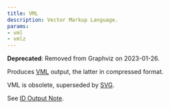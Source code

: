 ```yaml
---
title: VML
description: Vector Markup Language.
params:
- vml
- vmlz
---
```

**Deprecated**: Removed from Graphviz on 2023-01-26.

Produces [VML](http://www.w3.org/TR/NOTE-VML) output,
the latter in compressed format.

VML is obsolete, superseded by [SVG](/docs/outputs/svg/).

See [ID Output Note](/docs/outputs/#ID).
